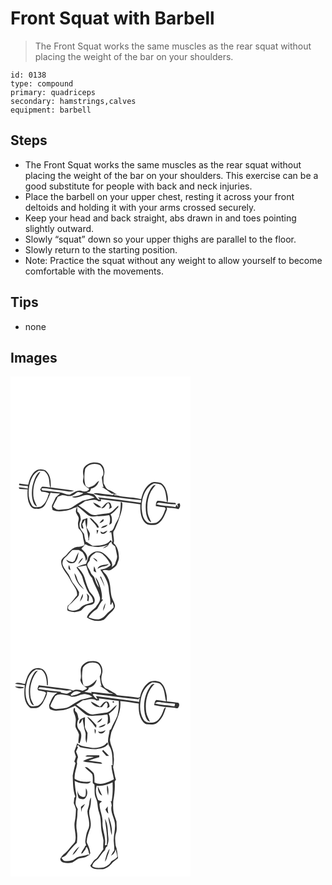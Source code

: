 # Front Squat with Barbell
> The Front Squat works the same muscles as the rear squat without placing the weight of the bar on your shoulders.

``` 
id: 0138 
type: compound 
primary: quadriceps 
secondary: hamstrings,calves 
equipment: barbell 
``` 

## Steps

 - The Front Squat works the same muscles as the rear squat without placing the weight of the bar on your shoulders. This exercise can be a good substitute for people with back and neck injuries.
 - Place the barbell on your upper chest, resting it across your front deltoids and holding it with your arms crossed securely.
 - Keep your head and back straight, abs drawn in and toes pointing slightly outward.
 - Slowly “squat” down so your upper thighs are parallel to the floor.
 - Slowly return to the starting position.
 - Note: Practice the squat without any weight to allow yourself to become comfortable with the movements.

## Tips

 - none

## Images

<svg width="288" height="400" viewBox="0 0 216 300" xmlns="http://www.w3.org/2000/svg">
  <g fill="#FFF">
    <path d="M0 0h216v300H0V0m88.3 109.38c-1.56 2.94-1.51 6.31-.85 9.48.8 3.22-1.65 6.57.18 9.62 1.07 3.23 4.47 4.54 6.83 6.64-1.56 3.42-6.24 3.45-9.38 2.29-5.39-1.7-9.57 2.64-14.13 4.51-4.2.31-7.84-2.28-11.9-2.79-6.34-.78-12.7-1.39-19.03-2.24-1.38.17-4.24-1.31-1.99-2.56 2.99-.35 5.98.25 8.93.68 7.6 1.33 15.31 1.87 22.92 3.11 2.23.43 4.43-.32 6.57-.88-9.33-1.66-18.81-2.53-28.19-3.86.41-7.07-.22-15.75-6.26-20.45-3.6-1.74-8.25-2.13-11.6.39-5.42 3.84-7.63 10.56-9.14 16.74-3.6-.24-7.15-.84-10.7-1.43-.08.45-.23 1.35-.31 1.8 3.51.46 7.01.93 10.54 1.19-.01.73-.04 2.2-.06 2.93-3.6-.79-7.29-1.01-10.96-1.36.25.47.74 1.43.99 1.9 3.26.19 6.53.47 9.8.5-.28 5.87-.49 12.03 2.1 17.48 1.31 3.38 4.49 6.6 8.43 5.83 4.25.58 8.46-1.54 10.6-5.23 2.42-4.58 4.71-9.26 6.44-14.15 3.74.76 7.54.99 11.34 1.13-1.76 1.5-3.49 3.03-5.21 4.58-1.31 3.01-2.82 5.93-4.16 8.93-1.01 1.99.05 4.2.43 6.22 4.32 1.96 8.99 1.83 13.57 1.09 5.54.01 10.29-3.11 15.42-4.7-.34 2.02-1.47 4.09-.96 6.19.49 2.22 2.17 3.89 3.02 5.96.96 2.68-.68 5.32-.63 8.02.09 1.76.39 3.5.68 5.24 2.65 2.84 5.47 6.14 5.3 10.28.35 3.31 1.5 6.45 1.93 9.74-3.04 3.01-7.9 1.82-11.71 3.1-3.82 1.85-6.94 4.84-9.47 8.22-2.38 3.01-7.28 4.88-6.82 9.4.17 7.94 7.05 13.33 10.25 20.13 2.79 6.63 9.71 12.11 8.74 19.91-3.87 3.97-6.45 9.16-11.13 12.34-.31 1.92-1.13 4.07 0 5.89 2.7.82 5.49 1.37 8.28 1.83 2.63-.52 5.3-1.06 7.77-2.13 2.57-2.15 4.33-5.64 7.99-6.14 3.03-.68 7.67-.65 8.21-4.63.97-5.04-3.39-8.43-6.07-12-2.76-5.38-4.5-11.23-6.15-17.02-1.53-4.83-4.87-8.75-8.41-12.25 3.54-.49 7.01-1.34 10.53-1.89 1.68 5.33 3.07 10.96 7.13 15.06 2.2 8.07 7.36 14.99 9.28 23.18 1.15 4.72-2.84 8.3-5.08 11.99-3.77 3.81-9.1 6.51-10.48 12.15 5.73 4.17 13.54 5.37 20.16 2.7 2.77-1.9 4.43-5.02 6.97-7.21 2.89-2.66 6.48-5.52 6.56-9.82-.56-3.78-3.18-6.88-4.09-10.56-1.95-7.63-.76-16.02-4.64-23.12-1.15-3.41-4.23-5.46-6.25-8.26 3.3-1.94 6.86 1.01 10.22-.96 2.74-2.19 6.39-3.93 7.49-7.53.68-2.16 1.81-4.22 1.98-6.5-.12-6.39-1.26-13.31-6.32-17.74 1.19-4.63-1-9.29-.33-13.99 2.7-3.67 3.73-8.2 5.67-12.25 2.36-6.48 5.08-13.11 5.07-20.11.19-1.31-.13-3.65-1.99-2.83.27 5.47-.56 10.93-1.64 16.29-1.07 4.48-4.26 7.99-5.78 12.28-1.05 2.57-2.01 5.66-5.25 5.92-.17.47-.51 1.41-.69 1.87.5-.13 1.48-.41 1.98-.54.85 3.85.98 7.81 1.52 11.71-.77-.71-1.53-1.43-2.27-2.16-4.8 6.89-14.08 6.44-21.54 6.85-2.25-1.5-4.58-2.9-6.75-4.52-.33-.06-1-.19-1.33-.26-.37-1.31-.77-2.6-1.2-3.88-.38-1.87-.69-3.74-1.01-5.61-2.12-3.54-5.89-6.54-5.34-11.11-.53-2.86 2.29-5.27 1.17-8.08-.23-3.1-1.26-5.92-3.89-7.74.04-2.14-.11-4.29-.33-6.41 4.51 2.89 8.25 6.72 12.36 10.11 3.34 2.57 7.79 2.8 11.75 1.83 4.86.09 9.72-.32 14.5-1.24 1.59 3.71 1.16 7.95-.11 11.69 1.11-.72 2.59-1.14 3.21-2.41.15-3.41.58-7.04-1.55-9.98 3.7-2.18 6.29-5.63 9.25-8.64l.12-1.98c-3.82 2.8-6.37 7.33-10.99 8.96-4.76 1.02-9.69 1.01-14.44 2.04-3.16 1.08-6.68 0-9.32-1.85-4.26-3.21-8.5-6.47-12.98-9.38 2.76-1.62 5.44-3.36 8-5.27 5.37-.53 11.27-3.33 16.19.3.76-.08 2.29-.23 3.05-.31-.18-.57-.55-1.71-.73-2.28 15.86 2.1 31.77 3.87 47.62 6.13-.25 7.59.28 16.11 5.54 22.09 3.03 3.79 8.37 2.68 12.58 2.52 7.98-2.61 11.05-11.32 13.83-18.42v-2.32c4.51 1.16 9.32.32 13.69 2.1 1.96-1.87 2.89-4.63 1.38-7.14-.66.21-1.97.64-2.62.85.18 1.37.76 2.66 1.17 3.98-.86-1.07-1.68-2.17-2.52-3.25l-.76 3.13c-7.62-1.85-15.71-1.18-23.14-3.82.7-.42 2.1-1.25 2.81-1.67 6.97.59 13.85 2.12 20.88 2.1-.18-.46-.53-1.37-.71-1.82-3.19-.06-6.36-.59-9.54-.78 1.41-4.72-.14-9.51-1.38-14.08-1.09-3.67-3.28-7.27-6.7-9.16-4.03-.63-8.53-2.05-12.21.51-6.52 4.13-9.71 11.82-11.24 19.11-8.44-2.45-17.38-2.06-25.96-3.76-1.97-.41-3.96-1.34-6-.61-.04-.4-.13-1.2-.18-1.61l3.05.4c-3.19-1.57-5.88-4.02-9.23-5.28-3.87-1.16-5.12-5.39-6.85-8.58-.11-2.69-.19-5.4.11-8.08 2.11-5.42.73-12.99-4.88-15.71-6.49-2.17-14.55-.66-18.62 5.19m10.81 41.89c2.05 3.49 5.59 6.87 10 5.95-2.87-2.65-6.34-4.62-10-5.95m9.73 6.91c4.47.87 5.24-4.35 8.33-6.28 2.51 1.99 2.01 4.72.98 7.37 1.14-.64 2.28-1.3 3.41-1.96-.81-2.36-1.06-6.76-4.63-6.07-3.62.85-5.26 4.82-8.09 6.94M86.6 171.95c-1.42 3.38-2.8 7.08-.88 10.58l1.93.08c-.47-1.73-.99-3.44-1.51-5.15 1.22-1.88 2.18-3.92 3.3-5.86.5 7.79 3.38 15.1 4.1 22.83-.06.63-.16 1.88-.21 2.51.2-.09.61-.26.81-.35-.07-2.75 1.03-5.36 1.07-8.09-.88-2.61-2.55-4.86-3.82-7.28.81-3.67.85-7.4.85-11.13-1.89.58-3.75 1.27-5.64 1.86m8.21-2.24c2.58 4.34 7.32 7.04 9.12 11.88.52-.02 1.55-.05 2.07-.07-.29-2.6-2.15-4.47-3.94-6.19-2.25-2.07-4.01-5.02-7.25-5.62m11.83 6.31c2.04-.34 6.89-2.65 4.54-4.77-1.7 1.4-3.21 3.02-4.54 4.77m1.91 5.92c2.94-.4 6.6-.86 7.89-4.01-2.7 1.07-6.15 1.4-7.89 4.01m-5.26 2.45c.17 1.64.34 3.29.64 4.92.56-1.51 1.08-3.02 1.59-4.54-.56-.09-1.68-.29-2.23-.38m7.72 3.04c-1.04-.45-2.08-.89-3.13-1.31.48 1.12.53 2.89 2.21 2.68 2.81.72 5.05-1.31 6.16-3.67-1.78.69-3.51 1.5-5.24 2.3z"/>
    <path d="M89.56 111.16c3.33-6.12 12-7.86 17.93-4.59 3.06 2.98 4.57 7.31 3.81 11.54-.58 1.25-1.83 2.37-1.65 3.85.39 3.73.97 7.46 2.02 11.08-.62-.15-1.86-.45-2.48-.59 4.22 2.4 8.15 5.24 11.96 8.23l3.61.32c-.69.48-1.38.95-2.07 1.42-4.82-.79-9.71-1.03-14.54-1.77-2.85-.37-5.82-1.26-8.61-.05 5.74 2.67 12.21 2.49 18.35 3.46 12.96 1.48 25.87 3.63 38.89 4.44-.11.78-.34 2.35-.46 3.13-17.08-2.41-34.19-4.66-51.34-6.51l2.6 3c-4.52-.11-4.91-5.52-8.6-7.03-2.61-.59-5.38-.68-7.77-2.02.94-.17 2.81-.5 3.75-.67.83-1.16 1.42-2.45 1.67-3.86 4.93-.44 8.37-4.75 9.56-9.27-2.22 1.38-3.73 3.55-5.73 5.19-2.11 1.38-4.58 2.04-6.87 3.04-1.24-.78-2.85-1.22-3.63-2.56-1.84-6.44-1.6-13.26-.4-19.78zM34.15 113.14c2.13.18 4.25.35 6.38.47 1.95 1.77 3.85 3.75 4.7 6.31 1.86 4.26 1.04 9.08 2.56 13.44-3.4-.29-6.86-1.34-10.25-.87-.72 1.07-1.31 2.21-1.94 3.34.45.76.89 1.52 1.32 2.29 3.42.61 7.21.53 10.03 2.86l-1.29.56c-1.44 5.68-4.08 11.74-9.37 14.76-3.51.52-8.49 1.8-10.73-1.88-3.91-6.06-4.28-13.68-3.39-20.63 1.27-7.97 4.13-16.91 11.98-20.65m-5.12 9.77c-3.29 8.27-4.56 17.61-2.23 26.3.76 2.72 1.95 5.8 4.93 6.78-1.66-3.92-4.04-7.72-4.27-12.09-.38-5.84-.11-11.84 1.95-17.38 1.28-4.57 4.57-8.11 6.57-12.31-3.67 1.52-5.38 5.33-6.95 8.7zM157.38 158.99c-.36-11.53 3.29-25.07 14.43-30.59 3.59.44 8.04-.07 10.49 3.2 4.59 5.4 4.18 12.78 5.53 19.32-3.83-.56-7.64-1.49-11.52-1.61-1.71 1.64-1.84 4.02-1.99 6.23 3.54.75 7.14 1.2 10.73 1.61.49.72.98 1.44 1.47 2.17l-.78.23c-2.08 6.09-4.73 13.15-10.96 16.05-4.06.52-9.33 1.67-12.38-1.91-3.74-3.89-4.41-9.58-5.02-14.7m12.36-26.24c-6.81 9.25-8.71 21.5-6.81 32.66 1.08 3.66 1.88 8.28 6.01 9.73-1.39-3.55-3.53-6.82-4.24-10.62-1.32-9.02-.38-18.53 3.93-26.67 1.58-2.81 3.88-5.12 5.67-7.79-1.82.31-3.6 1.02-4.56 2.69zM72.96 143.37c3.09-.61 5.06-3.4 7.85-4.67 2.27.16 4.47.79 6.64 1.42-3.94 3.18-9.12 3.65-13.92 4.45 4.44 2.03 9.31.06 13.59-1.43 4.6-1.87 9.96-.43 13.87 2.38-4.84 1.24-9.68 2.5-14.51 3.77-4.38 2.33-8.49 5.13-12.66 7.8-4.76 2.9-10.54 2.33-15.85 3-2.9.29-5.08-1.84-7-3.67 1.34-4.22 4.14-7.74 5.71-11.86 1.75-.77 3.5-1.58 5.34-2.13 3.67-.03 7.28 2 10.94.94zM117.79 201.82c.62-1.69 2.12-2.66 3.55-3.6-.52 3.15 2.62 4.06 4.29 5.92.92 3.56 1.46 7.2 2.17 10.81.73 3.23-1.24 6.11-1.98 9.13-.37 2.42-2.82 3.51-4.4 5.05 2.56-5.69-3-10.29-6.52-14-3.32-4.14-9.39-6.6-14.45-4.39-3.08 1.63-6.46 3.74-7.44 7.33-.68 2.34-1.44 4.66-2.3 6.95-3.95 1.09-8.15 1.75-11.49 4.33 1.85 2.89 3.87 5.68 5.63 8.64 1.97 3.23 2.2 7.13 3.73 10.55 2.02 4.49 3.12 9.54 6.66 13.18 2.34 2.46 3.95 5.58 3.82 9.06-3.79 1.92-8.12 2.33-11.89 4.3-1.99 1.17-3.39 3.08-5.3 4.35-3.62 1.73-7.98 2.48-11.75.73-1.94-1.72-1.09-4.93.91-6.23 3.7-2.93 6.7-6.58 10.01-9.91 1.49-1.24.91-3.41 1.29-5.09-1.96-3.43-4-6.82-6.49-9.89-3.35-3.96-4.19-9.38-7.55-13.33-2.2-3.48-5.23-6.68-5.97-10.85.02-2.71.88-5.65 3.12-7.36 3.36-2.59 5.54-6.32 8.78-9.03 2.56-.33 5.16-.19 7.74-.11 1.42.92 2.9 1.75 4.42 2.51 2.36 3.06 3.85 6.66 3.98 10.56 4.31-3.99-.1-9.68-3.35-12.75-.6-.75-1.66-1.25-1.76-2.29 1.61-1.59 3.18-3.23 4.57-5.02 1.97.95 3.9 2.18 6.15 2.34 3.69.42 7.37 1.64 11.1.89 3.5-.39 6.79-1.73 10.23-2.38-2.3 1.32-4.98 2.2-6.63 4.41 2.58-1.17 5.95-1.9 7.12-4.81m-40.78 19.16c-2.91 3.65-7.03.48-10.09-1.13 1.28 3.75 5.45 5.19 9.07 4.07 4.46-2.73 4.84-8.45 5.79-13.07-2.18 3.08-3.23 6.73-4.77 10.13m4.27 4.16c2.37-2.1 4.63-4.45 5.87-7.41-3.05 1.42-4.71 4.41-5.87 7.41m-9.29 7.27c-.42-1.99-1-3.94-1.72-5.84-1.19 2.04-1.19 5.36 1.72 5.84m4.77 3.8c.6 7.78 5.5 14.79 11.4 19.61-1.86-3.38-5.01-5.85-6.71-9.33-1.79-3.34-2.08-7.38-4.69-10.28m14.49 24.24c1.21 2.78 1.56 5.67.64 8.6.41.22 1.23.65 1.64.87.25-2.05.81-4.08.67-6.15-.58-1.42-1.82-2.38-2.95-3.32m-8.09 10.2c1.73-2.94 4.76-5.94 3.39-9.63-1.39 3.11-2.56 6.32-3.39 9.63z"/>
    <path d="M102.72 211.05c2.75.03 5.74.31 7.89 2.24 3.89 3.77 7.71 7.81 9.52 13.04-3.13 3.58-7.77 4.88-12.3 5.56 4.45 7.13 9.6 14.37 10.03 23.09.18 6.29 2.69 12.42 1.85 18.73.29.06.87.18 1.16.25l1.2-3.2c1.13 2 1.7 4.22 1.64 6.52-1.84 1.98-3.76 3.89-5.91 5.53-3.32 2.54-5.28 6.91-9.65 7.93-4.85 2.06-9.9-.03-14.53-1.65 2.35-4.39 6.39-7.33 10.35-10.13 2.36-3.7 4.08-7.83 7.17-11.04-.45-.07-1.35-.21-1.81-.28 1.1-4.07-.07-8.23-.88-12.23-1.49-5.1-2.95-10.48-6.53-14.55.89 4.35 3.39 8.17 4.2 12.56-2.7-3.35-4.1-7.45-5.33-11.5-.42-1.66-1.93-2.64-2.95-3.89-1.51-1.63-1.8-3.95-2.97-5.77-1.15-1.94-2.69-3.84-2.8-6.19.27-2.07 1.87-3.61 2.99-5.27-.16-4.83 4.22-7.34 7.66-9.75m-3.82 6.56c1.62 1.66 3.19 3.44 5.17 4.71.01-2.82-2.99-3.9-5.17-4.71m5.4 13.2c1.97-.66 3.74-1.8 5.71-2.44 2.8-.6 6.16-.59 7.81-3.38-4.63 1.75-11.14.28-13.52 5.82m-3.98-3.02c-.43 1.99-.52 4.03-.41 6.06 1.03.49 2.07.98 3.1 1.48-.77-2.56-1.43-5.17-2.69-7.54m7.05 12.8c2.12 3.84 3.85 7.86 5.55 11.89-.68-4.34-2.81-8.24-4.33-12.3-.31.1-.92.31-1.22.41m3.8 40.86c1.53-2.9 2.38-6.13 2.85-9.36-1.76 2.8-2.97 6-2.85 9.36z"/>
  </g>
  <g fill="#333">
    <path d="M88.3 109.38c4.07-5.85 12.13-7.36 18.62-5.19 5.61 2.72 6.99 10.29 4.88 15.71-.3 2.68-.22 5.39-.11 8.08 1.73 3.19 2.98 7.42 6.85 8.58 3.35 1.26 6.04 3.71 9.23 5.28l-3.05-.4c.05.41.14 1.21.18 1.61 2.04-.73 4.03.2 6 .61 8.58 1.7 17.52 1.31 25.96 3.76 1.53-7.29 4.72-14.98 11.24-19.11 3.68-2.56 8.18-1.14 12.21-.51 3.42 1.89 5.61 5.49 6.7 9.16 1.24 4.57 2.79 9.36 1.38 14.08 3.18.19 6.35.72 9.54.78.18.45.53 1.36.71 1.82-7.03.02-13.91-1.51-20.88-2.1-.71.42-2.11 1.25-2.81 1.67 7.43 2.64 15.52 1.97 23.14 3.82l.76-3.13c.84 1.08 1.66 2.18 2.52 3.25-.41-1.32-.99-2.61-1.17-3.98.65-.21 1.96-.64 2.62-.85 1.51 2.51.58 5.27-1.38 7.14-4.37-1.78-9.18-.94-13.69-2.1v2.32c-2.78 7.1-5.85 15.81-13.83 18.42-4.21.16-9.55 1.27-12.58-2.52-5.26-5.98-5.79-14.5-5.54-22.09-15.85-2.26-31.76-4.03-47.62-6.13.18.57.55 1.71.73 2.28-.76.08-2.29.23-3.05.31-4.92-3.63-10.82-.83-16.19-.3-2.56 1.91-5.24 3.65-8 5.27 4.48 2.91 8.72 6.17 12.98 9.38 2.64 1.85 6.16 2.93 9.32 1.85 4.75-1.03 9.68-1.02 14.44-2.04 4.62-1.63 7.17-6.16 10.99-8.96l-.12 1.98c-2.96 3.01-5.55 6.46-9.25 8.64 2.13 2.94 1.7 6.57 1.55 9.98-.62 1.27-2.1 1.69-3.21 2.41 1.27-3.74 1.7-7.98.11-11.69a69.87 69.87 0 0 1-14.5 1.24c-3.96.97-8.41.74-11.75-1.83-4.11-3.39-7.85-7.22-12.36-10.11.22 2.12.37 4.27.33 6.41 2.63 1.82 3.66 4.64 3.89 7.74 1.12 2.81-1.7 5.22-1.17 8.08-.55 4.57 3.22 7.57 5.34 11.11.32 1.87.63 3.74 1.01 5.61.43 1.28.83 2.57 1.2 3.88.33.07 1 .2 1.33.26 2.17 1.62 4.5 3.02 6.75 4.52 7.46-.41 16.74.04 21.54-6.85.74.73 1.5 1.45 2.27 2.16-.54-3.9-.67-7.86-1.52-11.71-.5.13-1.48.41-1.98.54.18-.46.52-1.4.69-1.87 3.24-.26 4.2-3.35 5.25-5.92 1.52-4.29 4.71-7.8 5.78-12.28 1.08-5.36 1.91-10.82 1.64-16.29 1.86-.82 2.18 1.52 1.99 2.83.01 7-2.71 13.63-5.07 20.11-1.94 4.05-2.97 8.58-5.67 12.25-.67 4.7 1.52 9.36.33 13.99 5.06 4.43 6.2 11.35 6.32 17.74-.17 2.28-1.3 4.34-1.98 6.5-1.1 3.6-4.75 5.34-7.49 7.53-3.36 1.97-6.92-.98-10.22.96 2.02 2.8 5.1 4.85 6.25 8.26 3.88 7.1 2.69 15.49 4.64 23.12.91 3.68 3.53 6.78 4.09 10.56-.08 4.3-3.67 7.16-6.56 9.82-2.54 2.19-4.2 5.31-6.97 7.21-6.62 2.67-14.43 1.47-20.16-2.7 1.38-5.64 6.71-8.34 10.48-12.15 2.24-3.69 6.23-7.27 5.08-11.99-1.92-8.19-7.08-15.11-9.28-23.18-4.06-4.1-5.45-9.73-7.13-15.06-3.52.55-6.99 1.4-10.53 1.89 3.54 3.5 6.88 7.42 8.41 12.25 1.65 5.79 3.39 11.64 6.15 17.02 2.68 3.57 7.04 6.96 6.07 12-.54 3.98-5.18 3.95-8.21 4.63-3.66.5-5.42 3.99-7.99 6.14-2.47 1.07-5.14 1.61-7.77 2.13-2.79-.46-5.58-1.01-8.28-1.83-1.13-1.82-.31-3.97 0-5.89 4.68-3.18 7.26-8.37 11.13-12.34.97-7.8-5.95-13.28-8.74-19.91-3.2-6.8-10.08-12.19-10.25-20.13-.46-4.52 4.44-6.39 6.82-9.4 2.53-3.38 5.65-6.37 9.47-8.22 3.81-1.28 8.67-.09 11.71-3.1-.43-3.29-1.58-6.43-1.93-9.74.17-4.14-2.65-7.44-5.3-10.28-.29-1.74-.59-3.48-.68-5.24-.05-2.7 1.59-5.34.63-8.02-.85-2.07-2.53-3.74-3.02-5.96-.51-2.1.62-4.17.96-6.19-5.13 1.59-9.88 4.71-15.42 4.7-4.58.74-9.25.87-13.57-1.09-.38-2.02-1.44-4.23-.43-6.22 1.34-3 2.85-5.92 4.16-8.93 1.72-1.55 3.45-3.08 5.21-4.58-3.8-.14-7.6-.37-11.34-1.13-1.73 4.89-4.02 9.57-6.44 14.15-2.14 3.69-6.35 5.81-10.6 5.23-3.94.77-7.12-2.45-8.43-5.83-2.59-5.45-2.38-11.61-2.1-17.48-3.27-.03-6.54-.31-9.8-.5-.25-.47-.74-1.43-.99-1.9 3.67.35 7.36.57 10.96 1.36.02-.73.05-2.2.06-2.93-3.53-.26-7.03-.73-10.54-1.19.08-.45.23-1.35.31-1.8 3.55.59 7.1 1.19 10.7 1.43 1.51-6.18 3.72-12.9 9.14-16.74 3.35-2.52 8-2.13 11.6-.39 6.04 4.7 6.67 13.38 6.26 20.45 9.38 1.33 18.86 2.2 28.19 3.86-2.14.56-4.34 1.31-6.57.88-7.61-1.24-15.32-1.78-22.92-3.11-2.95-.43-5.94-1.03-8.93-.68-2.25 1.25.61 2.73 1.99 2.56 6.33.85 12.69 1.46 19.03 2.24 4.06.51 7.7 3.1 11.9 2.79 4.56-1.87 8.74-6.21 14.13-4.51 3.14 1.16 7.82 1.13 9.38-2.29-2.36-2.1-5.76-3.41-6.83-6.64-1.83-3.05.62-6.4-.18-9.62-.66-3.17-.71-6.54.85-9.48m1.26 1.78c-1.2 6.52-1.44 13.34.4 19.78.78 1.34 2.39 1.78 3.63 2.56 2.29-1 4.76-1.66 6.87-3.04 2-1.64 3.51-3.81 5.73-5.19-1.19 4.52-4.63 8.83-9.56 9.27-.25 1.41-.84 2.7-1.67 3.86-.94.17-2.81.5-3.75.67 2.39 1.34 5.16 1.43 7.77 2.02 3.69 1.51 4.08 6.92 8.6 7.03l-2.6-3c17.15 1.85 34.26 4.1 51.34 6.51.12-.78.35-2.35.46-3.13-13.02-.81-25.93-2.96-38.89-4.44-6.14-.97-12.61-.79-18.35-3.46 2.79-1.21 5.76-.32 8.61.05 4.83.74 9.72.98 14.54 1.77.69-.47 1.38-.94 2.07-1.42l-3.61-.32c-3.81-2.99-7.74-5.83-11.96-8.23.62.14 1.86.44 2.48.59-1.05-3.62-1.63-7.35-2.02-11.08-.18-1.48 1.07-2.6 1.65-3.85.76-4.23-.75-8.56-3.81-11.54-5.93-3.27-14.6-1.53-17.93 4.59m-55.41 1.98c-7.85 3.74-10.71 12.68-11.98 20.65-.89 6.95-.52 14.57 3.39 20.63 2.24 3.68 7.22 2.4 10.73 1.88 5.29-3.02 7.93-9.08 9.37-14.76l1.29-.56c-2.82-2.33-6.61-2.25-10.03-2.86-.43-.77-.87-1.53-1.32-2.29.63-1.13 1.22-2.27 1.94-3.34 3.39-.47 6.85.58 10.25.87-1.52-4.36-.7-9.18-2.56-13.44-.85-2.56-2.75-4.54-4.7-6.31-2.13-.12-4.25-.29-6.38-.47m123.23 45.85c.61 5.12 1.28 10.81 5.02 14.7 3.05 3.58 8.32 2.43 12.38 1.91 6.23-2.9 8.88-9.96 10.96-16.05l.78-.23c-.49-.73-.98-1.45-1.47-2.17-3.59-.41-7.19-.86-10.73-1.61.15-2.21.28-4.59 1.99-6.23 3.88.12 7.69 1.05 11.52 1.61-1.35-6.54-.94-13.92-5.53-19.32-2.45-3.27-6.9-2.76-10.49-3.2-11.14 5.52-14.79 19.06-14.43 30.59m-84.42-15.62c-3.66 1.06-7.27-.97-10.94-.94-1.84.55-3.59 1.36-5.34 2.13-1.57 4.12-4.37 7.64-5.71 11.86 1.92 1.83 4.1 3.96 7 3.67 5.31-.67 11.09-.1 15.85-3 4.17-2.67 8.28-5.47 12.66-7.8 4.83-1.27 9.67-2.53 14.51-3.77-3.91-2.81-9.27-4.25-13.87-2.38-4.28 1.49-9.15 3.46-13.59 1.43 4.8-.8 9.98-1.27 13.92-4.45-2.17-.63-4.37-1.26-6.64-1.42-2.79 1.27-4.76 4.06-7.85 4.67m44.83 58.45c-1.17 2.91-4.54 3.64-7.12 4.81 1.65-2.21 4.33-3.09 6.63-4.41-3.44.65-6.73 1.99-10.23 2.38-3.73.75-7.41-.47-11.1-.89-2.25-.16-4.18-1.39-6.15-2.34-1.39 1.79-2.96 3.43-4.57 5.02.1 1.04 1.16 1.54 1.76 2.29 3.25 3.07 7.66 8.76 3.35 12.75-.13-3.9-1.62-7.5-3.98-10.56-1.52-.76-3-1.59-4.42-2.51-2.58-.08-5.18-.22-7.74.11-3.24 2.71-5.42 6.44-8.78 9.03-2.24 1.71-3.1 4.65-3.12 7.36.74 4.17 3.77 7.37 5.97 10.85 3.36 3.95 4.2 9.37 7.55 13.33 2.49 3.07 4.53 6.46 6.49 9.89-.38 1.68.2 3.85-1.29 5.09-3.31 3.33-6.31 6.98-10.01 9.91-2 1.3-2.85 4.51-.91 6.23 3.77 1.75 8.13 1 11.75-.73 1.91-1.27 3.31-3.18 5.3-4.35 3.77-1.97 8.1-2.38 11.89-4.3.13-3.48-1.48-6.6-3.82-9.06-3.54-3.64-4.64-8.69-6.66-13.18-1.53-3.42-1.76-7.32-3.73-10.55-1.76-2.96-3.78-5.75-5.63-8.64 3.34-2.58 7.54-3.24 11.49-4.33.86-2.29 1.62-4.61 2.3-6.95.98-3.59 4.36-5.7 7.44-7.33 5.06-2.21 11.13.25 14.45 4.39 3.52 3.71 9.08 8.31 6.52 14 1.58-1.54 4.03-2.63 4.4-5.05.74-3.02 2.71-5.9 1.98-9.13-.71-3.61-1.25-7.25-2.17-10.81-1.67-1.86-4.81-2.77-4.29-5.92-1.43.94-2.93 1.91-3.55 3.6m-15.07 9.23c-3.44 2.41-7.82 4.92-7.66 9.75-1.12 1.66-2.72 3.2-2.99 5.27.11 2.35 1.65 4.25 2.8 6.19 1.17 1.82 1.46 4.14 2.97 5.77 1.02 1.25 2.53 2.23 2.95 3.89 1.23 4.05 2.63 8.15 5.33 11.5-.81-4.39-3.31-8.21-4.2-12.56 3.58 4.07 5.04 9.45 6.53 14.55.81 4 1.98 8.16.88 12.23.46.07 1.36.21 1.81.28-3.09 3.21-4.81 7.34-7.17 11.04-3.96 2.8-8 5.74-10.35 10.13 4.63 1.62 9.68 3.71 14.53 1.65 4.37-1.02 6.33-5.39 9.65-7.93 2.15-1.64 4.07-3.55 5.91-5.53.06-2.3-.51-4.52-1.64-6.52l-1.2 3.2c-.29-.07-.87-.19-1.16-.25.84-6.31-1.67-12.44-1.85-18.73-.43-8.72-5.58-15.96-10.03-23.09 4.53-.68 9.17-1.98 12.3-5.56-1.81-5.23-5.63-9.27-9.52-13.04-2.15-1.93-5.14-2.21-7.89-2.24z"/>
    <path d="M29.03 122.91c1.57-3.37 3.28-7.18 6.95-8.7-2 4.2-5.29 7.74-6.57 12.31-2.06 5.54-2.33 11.54-1.95 17.38.23 4.37 2.61 8.17 4.27 12.09-2.98-.98-4.17-4.06-4.93-6.78-2.33-8.69-1.06-18.03 2.23-26.3zM169.74 132.75c.96-1.67 2.74-2.38 4.56-2.69-1.79 2.67-4.09 4.98-5.67 7.79-4.31 8.14-5.25 17.65-3.93 26.67.71 3.8 2.85 7.07 4.24 10.62-4.13-1.45-4.93-6.07-6.01-9.73-1.9-11.16 0-23.41 6.81-32.66zM99.11 151.27c3.66 1.33 7.13 3.3 10 5.95-4.41.92-7.95-2.46-10-5.95zM108.84 158.18c2.83-2.12 4.47-6.09 8.09-6.94 3.57-.69 3.82 3.71 4.63 6.07-1.13.66-2.27 1.32-3.41 1.96 1.03-2.65 1.53-5.38-.98-7.37-3.09 1.93-3.86 7.15-8.33 6.28zM86.6 171.95c1.89-.59 3.75-1.28 5.64-1.86 0 3.73-.04 7.46-.85 11.13 1.27 2.42 2.94 4.67 3.82 7.28-.04 2.73-1.14 5.34-1.07 8.09-.2.09-.61.26-.81.35.05-.63.15-1.88.21-2.51-.72-7.73-3.6-15.04-4.1-22.83-1.12 1.94-2.08 3.98-3.3 5.86.52 1.71 1.04 3.42 1.51 5.15l-1.93-.08c-1.92-3.5-.54-7.2.88-10.58zM94.81 169.71c3.24.6 5 3.55 7.25 5.62 1.79 1.72 3.65 3.59 3.94 6.19-.52.02-1.55.05-2.07.07-1.8-4.84-6.54-7.54-9.12-11.88zM106.64 176.02c1.33-1.75 2.84-3.37 4.54-4.77 2.35 2.12-2.5 4.43-4.54 4.77zM108.55 181.94c1.74-2.61 5.19-2.94 7.89-4.01-1.29 3.15-4.95 3.61-7.89 4.01zM103.29 184.39c.55.09 1.67.29 2.23.38-.51 1.52-1.03 3.03-1.59 4.54-.3-1.63-.47-3.28-.64-4.92zM111.01 187.43c1.73-.8 3.46-1.61 5.24-2.3-1.11 2.36-3.35 4.39-6.16 3.67-1.68.21-1.73-1.56-2.21-2.68 1.05.42 2.09.86 3.13 1.31zM77.01 220.98c1.54-3.4 2.59-7.05 4.77-10.13-.95 4.62-1.33 10.34-5.79 13.07-3.62 1.12-7.79-.32-9.07-4.07 3.06 1.61 7.18 4.78 10.09 1.13zM81.28 225.14c1.16-3 2.82-5.99 5.87-7.41-1.24 2.96-3.5 5.31-5.87 7.41zM98.9 217.61c2.18.81 5.18 1.89 5.17 4.71-1.98-1.27-3.55-3.05-5.17-4.71zM104.3 230.81c2.38-5.54 8.89-4.07 13.52-5.82-1.65 2.79-5.01 2.78-7.81 3.38-1.97.64-3.74 1.78-5.71 2.44zM71.99 232.41c-2.91-.48-2.91-3.8-1.72-5.84.72 1.9 1.3 3.85 1.72 5.84zM100.32 227.79c1.26 2.37 1.92 4.98 2.69 7.54-1.03-.5-2.07-.99-3.1-1.48-.11-2.03-.02-4.07.41-6.06zM76.76 236.21c2.61 2.9 2.9 6.94 4.69 10.28 1.7 3.48 4.85 5.95 6.71 9.33-5.9-4.82-10.8-11.83-11.4-19.61zM107.37 240.59c.3-.1.91-.31 1.22-.41 1.52 4.06 3.65 7.96 4.33 12.3-1.7-4.03-3.43-8.05-5.55-11.89zM91.25 260.45c1.13.94 2.37 1.9 2.95 3.32.14 2.07-.42 4.1-.67 6.15-.41-.22-1.23-.65-1.64-.87.92-2.93.57-5.82-.64-8.6zM83.16 270.65c.83-3.31 2-6.52 3.39-9.63 1.37 3.69-1.66 6.69-3.39 9.63zM111.17 281.45c-.12-3.36 1.09-6.56 2.85-9.36-.47 3.23-1.32 6.46-2.85 9.36z"/>
  </g>
</svg>

<svg width="288" height="400" viewBox="0 0 216 300" xmlns="http://www.w3.org/2000/svg">
  <g fill="#FFF">
    <path d="M0 0h216v300H0V0m92.99 42.28c-2.9 1.11-5.6 3.06-7.5 5.51-2.94 5.18.46 11.16-1.68 16.54.81 4.56 4.31 7.53 8.07 9.78-1.09 1.87-3.38 2.19-5.16 3.11-3.76-1.06-7.88-2.27-11.54-.2-1.99-.73-3.97-1.58-6.09-1.84-11.74-1.31-23.42-3.06-35.15-4.41-.68 1.91-2.38 4.07-.71 5.97 3.14 1.1 6.93.63 9.45 3.14-2.04 5.72-4.11 12.45-9.89 15.44-3.45.54-8.26 1.79-10.64-1.62-3.88-5.29-4.31-12.24-4.02-18.57 1.07-8.94 3.74-19.4 12.65-23.59 2.08.24 4.17.42 6.26.56 5.86 4.33 6.41 12.11 6.75 18.77.25-.03.74-.1.99-.13.38-6.76-.3-15.11-6.3-19.4-3.85-1.77-8.79-1.91-12.25.85-5.13 4.1-7.25 10.65-8.77 16.79-3.93.15-8.5-2.89-11.96-.09 3.83.8 7.74 1.12 11.62 1.64-.77 9.36-1.8 21.48 6.98 27.57 3.07-.13 6.32.49 9.21-.82 2.76-1.4 4.83-3.91 6.17-6.66 1.87-3.94 4.43-7.79 4.46-12.32 4.07.86 8.23 1.18 12.38 1.22-5.51 3.1-7.58 9.18-9.84 14.67-.2 1.75-.02 3.82 1.04 5.27 4.79 2.84 10.43 1.41 15.62.99 4.57-.47 8.57-2.92 12.78-4.51l1.48-.76c4.51 2.97 8.25 6.91 12.47 10.24 3.54 2.56 8.07 2.2 12.15 1.65 4.8.06 9.54-.65 14.29-1.26 1.03 3.88.66 7.97-.17 11.85 1.15-.79 2.27-1.62 3.39-2.46-.18-3.48.16-7.12-1.75-10.22 4.06-2.85 7.88-6.4 10.03-10.93-4.42 2.52-6.89 7.65-11.91 9.2-5.3 1.04-10.75 1.21-16.03 2.36-2.61.49-5.32-.51-7.51-1.87-4.44-3.34-8.86-6.73-13.5-9.81 2.76-1.57 5.42-3.3 8-5.15 5.43-.62 11.42-3.54 16.39.21 1.05-.06 2.1-.13 3.15-.18-.1-.58-.29-1.73-.39-2.31 7.95 1.05 15.92 1.9 23.86 2.96.64 5.95-.35 11.9-1.61 17.69-2.02 5.67-5.69 10.57-7.63 16.3-.42.28-1.25.85-1.67 1.14-.49 6.09-3.47 12.26-.89 18.26 4.94 6.84 4.04 15.69 4.47 23.67l-1.38-.08c-.13 5.85 2.13 11.38 2.89 17.13-7.04 3.55-15.48 7.8-23.24 3.7-.1-3.66.23-7.49-.94-11-2.12-2.61-4.8-4.73-7.46-6.76-.87-.86-2.12-.54-3.19-.56 2.58 3.18 6.2 5.29 8.83 8.41 1.14 3.43.55 7.18.69 10.74.5.43 1.48 1.28 1.97 1.71.61 5.54-.73 11.44 1.88 16.62 2.52 5.16 1.54 11.15 3.64 16.42 2.14 5.81 2.18 12.11 2.46 18.22.27 5.45 2.21 10.62 2.87 16.02-.05 3.41-.59 6.81-.17 10.23-2.44 3.31-4.78 6.68-7.11 10.06-1.37 1.86-3.79 2.63-5.02 4.63-1.14 1.7-2.26 3.42-3.54 5.04 2.05 4.69 8.07 4.38 12.37 4.27 5.09.52 9.6-2.63 12.89-6.19 2.16-2.94 5.35-4.78 8.07-7.13-.93-5-.84-10.21-2.86-14.95-.59-5.01-1.24-10.32.46-15.19 1.49-4.46.49-9.15.55-13.72-.78-2.44-1.64-4.84-2.43-7.27-1.95-5.59-1.7-11.63-1.45-17.45 1.43-7.64 2.26-15.41 1.68-23.17.48-.71 1-1.4 1.56-2.06-1.59-4.94-2.18-10.13-3.42-15.12.82-4.35 1.39-8.69.63-13.11.68-7.08-4.08-13.02-4.43-19.94.46-2.97.83-5.97 1.62-8.87 4.94-11.95 12.24-24.04 10.77-37.46 7.4.68 14.72 2.06 22.12 2.86-.08 5.3.02 10.73 1.8 15.78 1.37 3.63 3.54 7.56 7.35 9.03 4.27.13 9.1 1.25 12.81-1.53 6.04-4.46 8.9-11.9 10.73-18.92-3 1.14-2.92 4.73-4.28 7.15-2.24 5.44-6.44 12.03-13.2 11.35-3.7.5-7.64-.47-9.64-3.87-3.93-6.34-4.45-14.3-3.43-21.54 1.08-9.13 5.51-18.64 14.13-22.84 3.64.58 8.13-.09 10.66 3.21 4.73 5.43 3.9 13.08 5.98 19.54-3.89-.56-7.75-1.41-11.67-1.68-2.16 1.03-2.02 4.19-2.72 6.21 7.98 1.95 16.24 2.37 24.38 3.27 1.35.06 2.79.99 4.09.29 1.52-1.68 2.5-4.63.59-6.4-4.65-.6-9.31-1.12-13.97-1.64.26-3.33.25-6.71-.68-9.94-1.07-4.99-3.02-10.41-7.5-13.3-4.62-1.65-10.37-2.07-14.39 1.25-5.01 4.13-8.29 10.28-9.38 16.65-.52.25-1.55.77-2.07 1.02-8.11-1.23-16.29-1.9-24.43-2.9-1.55-.02-2.45-1.36-3.42-2.35-3.89-1.63-7.15-4.4-11.14-5.86-5.12-4.02-6.47-11.43-4.61-17.48 1.35-4.41.1-9.51-3-12.88-3.7-3.44-9.3-2.73-13.85-1.89M28.26 56.31c-5.43 8.54-7.32 19.2-5.68 29.15.84 3.53 1.56 8.35 5.66 9.46-1.39-3.01-3.15-5.88-4.03-9.1-2.06-11.58.87-24 8.69-32.92-1.95.52-3.68 1.58-4.64 3.41m139.96 14.96c-7.13 9.47-9.3 22.21-7.05 33.73 1.04 3.64 2.05 8.28 6.23 9.49-1.68-3.76-3.94-7.34-4.52-11.49-1.79-11.98.94-25.38 9.99-33.96-1.87-.1-3.68.54-4.65 2.23m-162.95.96c2.82 2.32 7.17 2.61 10.5 1.58.04-.23.12-.71.16-.95-3.55-.31-7.09-.72-10.66-.63m91.18 17.9c2.19 5.08 8 7.42 13.22 6.79 1.71-2.07 3.15-4.41 5.36-6.02 2.22 2.24 1.77 5 .59 7.6 1.32-.95 3.95-1.39 3.11-3.59-.15-2.05-1.12-4.95-3.67-4.77-3.69.16-5.23 4.22-7.81 6.26-3.31-2.55-6.93-4.7-10.8-6.27m26.17-.17c-.42 1.38.07 1.86 1.48 1.45.42-1.38-.08-1.87-1.48-1.45m-46.51 8.22c-2.02 3.76 1.44 7.2 1.85 10.91 1.16 3.88-.63 7.91.15 11.85 1.19 3.04 3.28 5.69 4.11 8.87-.13 3.37-.95 6.71-.7 10.1.35.1 1.04.29 1.38.39 1.74-4.91 3.67-11.42-.21-15.86-3.46-3.54-3.33-9.23-.92-13.3-.98-3.21-.82-6.99-3.72-9.23-1.39-.88.35-5.43-1.94-3.73m7.64 13.38c-1.03 1.56-1.5 3.43-1.44 5.29 2.58-.89 3.03-3.86 4.23-5.96.52 4.01 1.36 7.97 2.08 11.95.47 2.38 1.77 4.61 1.6 7.11-.2 3.32-.45 6.79 1.11 9.86.62-3.92 1.06-7.89 1.09-11.85-.83-2.78-3.14-5.03-3.18-8.05-.07-3.63.17-7.27.12-10.9-1.89.8-3.82 1.54-5.61 2.55m8.19-2.96c2.16 3.88 5.94 6.46 8.27 10.21.68 1.13 1.55 2.12 2.59 2.94.07-.83.22-2.49.29-3.32-3.75-3.23-6.4-7.95-11.15-9.83m11.83 6.7c3.1-.25 5.57-2.2 6.18-5.3-2.27 1.51-4.31 3.33-6.18 5.3m1.7 5.73c3.4.32 7.1-.75 8.86-3.87-3.06 1-6.09 2.19-8.86 3.87m-4.56 2.03c-.04 2 .05 4.01.54 5.95.6-2.02 2.06-4.61-.54-5.95m4.08 2.91c.78 1.11 1.54 2.72 3.18 2.54 2.78.32 4.68-1.94 5.95-4.08-2.89 1.41-5.88 3.01-9.13 1.54m-28.24 23.49c-.06 2.38 1.11 4.61 1.76 6.86-.62 1.98-1.25 3.97-1.96 5.92.37.45 1.1 1.35 1.47 1.8-1.23 4.97-2.58 9.95-3.38 15.02.4 8.42.14 17.04 3.07 25.09-.32.46-.95 1.38-1.27 1.83-.1 2.06-.3 4.11-.55 6.15.94 2.4 1.98 4.77 2.69 7.25-.31 5.01-.29 10.02-1.48 14.93-1.61 8.26 2.93 16.53.15 24.63-2.45 2.99-5.21 5.74-7.52 8.86-2.81 3.88-7.42 6.14-9.69 10.44-1.02 2.36 1.27 4.5 3.37 5.11 3.54.9 7.36.99 10.87-.11 2.57-.99 4.49-3.12 6.93-4.35 2.78-1.09 5.87-.9 8.65-1.96 2-1.06 3.75-2.55 5.92-3.26-1.19.1-2.38.19-3.57.27-4.69 2.3-10.57.99-14.64 4.72-3.66 3.14-8.59 3.05-13.1 2.73-1.49-.86-2.38-2.43-3.37-3.76 2-1.13 4.46-1.63 5.91-3.56 3.98-4.96 7.87-10.07 12.64-14.31.54-4.83.86-9.77-.08-14.57-.98-5.07-.5-10.28.34-15.33.56-3.54.19-7.15.78-10.68-.99-1.75-1.98-3.52-2.5-5.47-.66-4.26 1.66-8.41.72-12.67-1.09-5.13-1.61-10.36-1.92-15.59 2.78 1.42 5.76 2.51 8.9 2.79 3.58.35 8.13 1.46 10.55-2.04-6.62.66-13.62.3-19.43-3.27-.68-6.25 2.04-12.09 2.95-18.18-.72-2.7.21-5.32 1.05-7.86-.44-2.32-1.63-4.41-2.37-6.63.93-1.86 1.76-3.76 2.55-5.68l-1.67-.29c.51-.69 1.02-1.37 1.53-2.04l2.36 2.6c6.11 1.32 12.36 2.26 18.62 2.44 4.82-.53 10.23-.96 13.72-4.76 1.56-.67 1.23-2.35.43-3.49-4.59 6.08-12.91 7.66-20.06 6.38-5.51-1.07-11.74-1.2-16.11-5.21-.87 3.16-2.11 6.19-3.26 9.25m33.33.34c1.63 1.86 3.26 3.72 4.85 5.62 1.1-.02 2.2-.03 3.31-.06-2.44-2.35-4.75-4.83-7.2-7.18-.24.41-.72 1.21-.96 1.62m-20.35 6.19c3.44.54 6.92.61 10.39.76-4.4 1.58-9.26 2.3-13.09 5.14 4.5 1.5 9.28 1.43 13.91 2.25 3.03.33 6.12 1.07 9.16.44-.61-.84-1.42-1.61-2.52-1.67-4.61-.6-9.24-1.11-13.83-1.83 4.19-1.55 8.44-2.96 12.77-4.06l.06-2.36c-4.85.14-9.72-.22-14.57.05l-2.28 1.28m.75 38.25c-.41 3.27.49 6.79-.85 9.88-5.19 2.5-9.2-3.31-9.42-7.95.03 3.44.13 6.93 1.7 10.08 2.37.72 5.35 2.05 7.53.18 3.06-3.2 3.71-8.56 1.04-12.19m4.12 17.68c-.26 3.48-1.84 6.67-2.35 10.09.31 7.42 4.61 15.46.5 22.48-1.92 3.86-2.18 8.24-2.91 12.42-.49 2.07.57 4.04.9 6.05-.24.08-.71.23-.94.31-1.17 3.53-4.23 5.99-5.2 9.63.5-.21 1.49-.61 1.99-.81.96-1.52 2.07-2.93 3.23-4.3.61-.9.32-3.48 1.96-2.58 1.73 2.53 1.92 5.61 2.82 8.46l2.32-2.68-1.34 1.21c0-4.78-2.41-9.09-4.21-13.38.3-5.94 2.42-11.52 4.48-17.03 1.94-6.9-2.04-13.78-1.34-20.69 1.75-5.08 2.26-10.48 2.07-15.84-1.4 1.96-1.81 4.32-1.98 6.66m-10.07 4.69c.12 2.14.19 4.3.61 6.41.11-1.05.33-3.15.45-4.2 1.44-1.81 2.88-3.65 3.84-5.76-1.75 1-3.37 2.22-4.9 3.55m-10.17 57.93c3.63-2.67 5.89-6.72 8.35-10.4-3.66 2.61-6.71 6.18-8.35 10.4z"/>
    <path d="M86.79 49.71c3.33-6.29 12.24-8.23 18.26-4.71 4.05 3.86 4.95 10.28 2.02 15.08.67 3.94.98 7.95 2.2 11.78l-2.28-.53c3.83 2.63 7.94 4.88 11.31 8.13 1.55.33 3.07.73 4.59 1.18-.27.11-.8.31-1.07.42-8.41-.1-16.67-2.14-25.07-2.43.19.42.57 1.28.77 1.71-2.9-.86-5.89-1.27-8.86-1.76 2.21-1.14 5.6-1.91 5.18-5.15 5.11-.44 8.77-4.86 9.61-9.69-3.7 3.7-7.72 8.37-13.49 7.99-2.89.02-3.02-3.3-3.49-5.39-1.17-5.49-.59-11.16.32-16.63zM34.71 73.18c3.45-.39 6.89.42 10.29.9 6.95 1.19 14 1.64 20.96 2.8 1.91.36 3.85.14 5.76-.16l2.01 1.11c-2.03.96-3.91 2.26-6.05 2.98-2.54-.02-4.99-.81-7.47-1.24l.49-1c-9.12-1.29-18.36-1.79-27.4-3.58.35-.46 1.06-1.36 1.41-1.81zM72.49 81.84c1.76-2.13 4.4-4.71 7.42-3.97 1.63.24 3.22.73 4.8 1.22-3.01 1.98-6.44 3.18-9.97 3.79-.52.71-3.4.22-2.25-1.04z"/>
    <path d="M74.94 84.44c5.9.03 11.23-4.72 17.18-2.77 2.29.31 4.29 1.47 6.13 2.82-4.76 1.11-9.46 2.48-14.21 3.62-4.58 2.21-8.73 5.22-13.04 7.91-4.83 2.92-10.66 2.58-16.07 3.13-2.86.33-5.11-1.68-7.2-3.3 1.26-4.38 3.86-8.17 5.92-12.18 4.53-3.91 10.31-1.27 15.5-.8 1.98.35 3.68 1.9 5.79 1.57zM98.57 81.71c.55-.31 1.1-.62 1.66-.91 6.2 1.4 12.57 1.83 18.87 2.66 11.47 1.55 22.97 2.9 34.47 4.18.48-.85.97-1.7 1.47-2.54-.25 1.82-.48 3.64-.69 5.47-17.27-2.6-34.66-4.36-51.95-6.86.53.9 1.59 2.69 2.12 3.59-2.91-.79-4.23-3.43-5.95-5.59zM173.42 92.39c2.5-2.83 6.27-1.24 9.47-1.01 4.82.84 9.71 1.18 14.6 1.36-.18.83-.55 2.49-.73 3.32-7.7-1.78-15.75-1.38-23.34-3.67zM103.41 191.18c6.67.78 13.16-1.2 19.07-4.13.33 7.58.31 15.19-1.09 22.67-.58.06-1.76.2-2.35.26.39.07 1.17.2 1.56.26.27 1.53.56 3.06.87 4.59-2.4 8.54 4.23 15.8 3.97 24.19.19 6.74-2.25 13.32-1.41 20.07.4 3.1.46 6.23.57 9.36-1.42 2.24-2.91 4.45-4.11 6.83 3.36-1.51 5.05-4.56 5.72-8.04.32 3.22 1.91 6.25 1.89 9.5-1.94 2.41-4.84 3.67-7.36 5.36-1.53 3.76-5.43 5.56-8.87 7.21-3.9.32-8.04 1.09-11.81-.4-1.01-.17-2.61-1.07-1.72-2.28 1.02-3.5 4.01-5.46 6.65-7.64 2.75-3.58 4.97-7.62 8.49-10.57.32-2 .96-3.92 2.91-4.86-.05-.26-.17-.79-.23-1.05 1.43-2.99 1.66-6.35 1.23-9.6-.86-7.43-.2-15.45-4.04-22.17 1 10.51 3.62 21.09 2.05 31.69l-2.2.26c1.95-9.36-3.27-18.31-2.8-27.67.37-7.56-3.56-14.5-3.6-22.01.56-1.36 1.96-2.07 2.97-3.05-1.51-.48-3.02-1-4.52-1.51-2.54-5.4-3.76-11.46-1.84-17.27m13.67 11.88c.55-4.23.85-8.77-1.02-12.74-.69 4.28-.13 8.6 1.02 12.74m-12.27-11.12c-.07 4.03.96 9.41 5.18 11.08-1.82-3.65-3.21-7.51-5.18-11.08m9.1 27.75c.95 1.76 1.63 3.83 3.5 4.86-.5-2.81-.99-5.64-.65-8.51-1.01 1.17-1.93 2.41-2.85 3.65m5.11 18.31c.91 4.21 1.07 8.6 2.5 12.7.94-7.59-.9-15.39-3.92-22.33-.41 3.29.98 6.41 1.42 9.63m-5.67 44.39c2.01-2.33 2.41-5.46 3.51-8.23.95-2.37 1.74-4.82 2.07-7.36-3.23 4.57-4.58 10.16-5.58 15.59z"/>
  </g>
  <g fill="#333">
    <path d="M92.99 42.28c4.55-.84 10.15-1.55 13.85 1.89 3.1 3.37 4.35 8.47 3 12.88-1.86 6.05-.51 13.46 4.61 17.48 3.99 1.46 7.25 4.23 11.14 5.86.97.99 1.87 2.33 3.42 2.35 8.14 1 16.32 1.67 24.43 2.9.52-.25 1.55-.77 2.07-1.02 1.09-6.37 4.37-12.52 9.38-16.65 4.02-3.32 9.77-2.9 14.39-1.25 4.48 2.89 6.43 8.31 7.5 13.3.93 3.23.94 6.61.68 9.94 4.66.52 9.32 1.04 13.97 1.64 1.91 1.77.93 4.72-.59 6.4-1.3.7-2.74-.23-4.09-.29-8.14-.9-16.4-1.32-24.38-3.27.7-2.02.56-5.18 2.72-6.21 3.92.27 7.78 1.12 11.67 1.68-2.08-6.46-1.25-14.11-5.98-19.54-2.53-3.3-7.02-2.63-10.66-3.21-8.62 4.2-13.05 13.71-14.13 22.84-1.02 7.24-.5 15.2 3.43 21.54 2 3.4 5.94 4.37 9.64 3.87 6.76.68 10.96-5.91 13.2-11.35 1.36-2.42 1.28-6.01 4.28-7.15-1.83 7.02-4.69 14.46-10.73 18.92-3.71 2.78-8.54 1.66-12.81 1.53-3.81-1.47-5.98-5.4-7.35-9.03-1.78-5.05-1.88-10.48-1.8-15.78-7.4-.8-14.72-2.18-22.12-2.86 1.47 13.42-5.83 25.51-10.77 37.46-.79 2.9-1.16 5.9-1.62 8.87.35 6.92 5.11 12.86 4.43 19.94.76 4.42.19 8.76-.63 13.11 1.24 4.99 1.83 10.18 3.42 15.12-.56.66-1.08 1.35-1.56 2.06.58 7.76-.25 15.53-1.68 23.17-.25 5.82-.5 11.86 1.45 17.45.79 2.43 1.65 4.83 2.43 7.27-.06 4.57.94 9.26-.55 13.72-1.7 4.87-1.05 10.18-.46 15.19 2.02 4.74 1.93 9.95 2.86 14.95-2.72 2.35-5.91 4.19-8.07 7.13-3.29 3.56-7.8 6.71-12.89 6.19-4.3.11-10.32.42-12.37-4.27 1.28-1.62 2.4-3.34 3.54-5.04 1.23-2 3.65-2.77 5.02-4.63 2.33-3.38 4.67-6.75 7.11-10.06-.42-3.42.12-6.82.17-10.23-.66-5.4-2.6-10.57-2.87-16.02-.28-6.11-.32-12.41-2.46-18.22-2.1-5.27-1.12-11.26-3.64-16.42-2.61-5.18-1.27-11.08-1.88-16.62-.49-.43-1.47-1.28-1.97-1.71-.14-3.56.45-7.31-.69-10.74-2.63-3.12-6.25-5.23-8.83-8.41 1.07.02 2.32-.3 3.19.56 2.66 2.03 5.34 4.15 7.46 6.76 1.17 3.51.84 7.34.94 11 7.76 4.1 16.2-.15 23.24-3.7-.76-5.75-3.02-11.28-2.89-17.13l1.38.08c-.43-7.98.47-16.83-4.47-23.67-2.58-6 .4-12.17.89-18.26.42-.29 1.25-.86 1.67-1.14 1.94-5.73 5.61-10.63 7.63-16.3 1.26-5.79 2.25-11.74 1.61-17.69-7.94-1.06-15.91-1.91-23.86-2.96.1.58.29 1.73.39 2.31-1.05.05-2.1.12-3.15.18-4.97-3.75-10.96-.83-16.39-.21a90.712 90.712 0 0 1-8 5.15c4.64 3.08 9.06 6.47 13.5 9.81 2.19 1.36 4.9 2.36 7.51 1.87 5.28-1.15 10.73-1.32 16.03-2.36 5.02-1.55 7.49-6.68 11.91-9.2-2.15 4.53-5.97 8.08-10.03 10.93 1.91 3.1 1.57 6.74 1.75 10.22-1.12.84-2.24 1.67-3.39 2.46.83-3.88 1.2-7.97.17-11.85-4.75.61-9.49 1.32-14.29 1.26-4.08.55-8.61.91-12.15-1.65-4.22-3.33-7.96-7.27-12.47-10.24l-1.48.76c-4.21 1.59-8.21 4.04-12.78 4.51-5.19.42-10.83 1.85-15.62-.99-1.06-1.45-1.24-3.52-1.04-5.27 2.26-5.49 4.33-11.57 9.84-14.67-4.15-.04-8.31-.36-12.38-1.22-.03 4.53-2.59 8.38-4.46 12.32-1.34 2.75-3.41 5.26-6.17 6.66-2.89 1.31-6.14.69-9.21.82-8.78-6.09-7.75-18.21-6.98-27.57-3.88-.52-7.79-.84-11.62-1.64 3.46-2.8 8.03.24 11.96.09 1.52-6.14 3.64-12.69 8.77-16.79 3.46-2.76 8.4-2.62 12.25-.85 6 4.29 6.68 12.64 6.3 19.4-.25.03-.74.1-.99.13-.34-6.66-.89-14.44-6.75-18.77-2.09-.14-4.18-.32-6.26-.56-8.91 4.19-11.58 14.65-12.65 23.59-.29 6.33.14 13.28 4.02 18.57 2.38 3.41 7.19 2.16 10.64 1.62 5.78-2.99 7.85-9.72 9.89-15.44-2.52-2.51-6.31-2.04-9.45-3.14-1.67-1.9.03-4.06.71-5.97 11.73 1.35 23.41 3.1 35.15 4.41 2.12.26 4.1 1.11 6.09 1.84 3.66-2.07 7.78-.86 11.54.2 1.78-.92 4.07-1.24 5.16-3.11-3.76-2.25-7.26-5.22-8.07-9.78 2.14-5.38-1.26-11.36 1.68-16.54 1.9-2.45 4.6-4.4 7.5-5.51m-6.2 7.43c-.91 5.47-1.49 11.14-.32 16.63.47 2.09.6 5.41 3.49 5.39 5.77.38 9.79-4.29 13.49-7.99-.84 4.83-4.5 9.25-9.61 9.69.42 3.24-2.97 4.01-5.18 5.15 2.97.49 5.96.9 8.86 1.76-.2-.43-.58-1.29-.77-1.71 8.4.29 16.66 2.33 25.07 2.43.27-.11.8-.31 1.07-.42-1.52-.45-3.04-.85-4.59-1.18-3.37-3.25-7.48-5.5-11.31-8.13l2.28.53c-1.22-3.83-1.53-7.84-2.2-11.78 2.93-4.8 2.03-11.22-2.02-15.08-6.02-3.52-14.93-1.58-18.26 4.71M34.71 73.18c-.35.45-1.06 1.35-1.41 1.81 9.04 1.79 18.28 2.29 27.4 3.58l-.49 1c2.48.43 4.93 1.22 7.47 1.24 2.14-.72 4.02-2.02 6.05-2.98l-2.01-1.11c-1.91.3-3.85.52-5.76.16C59 75.72 51.95 75.27 45 74.08c-3.4-.48-6.84-1.29-10.29-.9m37.78 8.66c-1.15 1.26 1.73 1.75 2.25 1.04 3.53-.61 6.96-1.81 9.97-3.79-1.58-.49-3.17-.98-4.8-1.22-3.02-.74-5.66 1.84-7.42 3.97m2.45 2.6c-2.11.33-3.81-1.22-5.79-1.57-5.19-.47-10.97-3.11-15.5.8-2.06 4.01-4.66 7.8-5.92 12.18 2.09 1.62 4.34 3.63 7.2 3.3 5.41-.55 11.24-.21 16.07-3.13 4.31-2.69 8.46-5.7 13.04-7.91 4.75-1.14 9.45-2.51 14.21-3.62-1.84-1.35-3.84-2.51-6.13-2.82-5.95-1.95-11.28 2.8-17.18 2.77m23.63-2.73c1.72 2.16 3.04 4.8 5.95 5.59-.53-.9-1.59-2.69-2.12-3.59 17.29 2.5 34.68 4.26 51.95 6.86.21-1.83.44-3.65.69-5.47-.5.84-.99 1.69-1.47 2.54-11.5-1.28-23-2.63-34.47-4.18-6.3-.83-12.67-1.26-18.87-2.66-.56.29-1.11.6-1.66.91m74.85 10.68c7.59 2.29 15.64 1.89 23.34 3.67.18-.83.55-2.49.73-3.32-4.89-.18-9.78-.52-14.6-1.36-3.2-.23-6.97-1.82-9.47 1.01m-70.01 98.79c-1.92 5.81-.7 11.87 1.84 17.27 1.5.51 3.01 1.03 4.52 1.51-1.01.98-2.41 1.69-2.97 3.05.04 7.51 3.97 14.45 3.6 22.01-.47 9.36 4.75 18.31 2.8 27.67l2.2-.26c1.57-10.6-1.05-21.18-2.05-31.69 3.84 6.72 3.18 14.74 4.04 22.17.43 3.25.2 6.61-1.23 9.6.06.26.18.79.23 1.05-1.95.94-2.59 2.86-2.91 4.86-3.52 2.95-5.74 6.99-8.49 10.57-2.64 2.18-5.63 4.14-6.65 7.64-.89 1.21.71 2.11 1.72 2.28 3.77 1.49 7.91.72 11.81.4 3.44-1.65 7.34-3.45 8.87-7.21 2.52-1.69 5.42-2.95 7.36-5.36.02-3.25-1.57-6.28-1.89-9.5-.67 3.48-2.36 6.53-5.72 8.04 1.2-2.38 2.69-4.59 4.11-6.83-.11-3.13-.17-6.26-.57-9.36-.84-6.75 1.6-13.33 1.41-20.07.26-8.39-6.37-15.65-3.97-24.19-.31-1.53-.6-3.06-.87-4.59-.39-.06-1.17-.19-1.56-.26.59-.06 1.77-.2 2.35-.26 1.4-7.48 1.42-15.09 1.09-22.67-5.91 2.93-12.4 4.91-19.07 4.13z"/>
    <path d="M28.26 56.31c.96-1.83 2.69-2.89 4.64-3.41-7.82 8.92-10.75 21.34-8.69 32.92.88 3.22 2.64 6.09 4.03 9.1-4.1-1.11-4.82-5.93-5.66-9.46-1.64-9.95.25-20.61 5.68-29.15zM168.22 71.27c.97-1.69 2.78-2.33 4.65-2.23-9.05 8.58-11.78 21.98-9.99 33.96.58 4.15 2.84 7.73 4.52 11.49-4.18-1.21-5.19-5.85-6.23-9.49-2.25-11.52-.08-24.26 7.05-33.73zM5.27 72.23c3.57-.09 7.11.32 10.66.63-.04.24-.12.72-.16.95-3.33 1.03-7.68.74-10.5-1.58zM96.45 90.13c3.87 1.57 7.49 3.72 10.8 6.27 2.58-2.04 4.12-6.1 7.81-6.26 2.55-.18 3.52 2.72 3.67 4.77.84 2.2-1.79 2.64-3.11 3.59 1.18-2.6 1.63-5.36-.59-7.6-2.21 1.61-3.65 3.95-5.36 6.02-5.22.63-11.03-1.71-13.22-6.79zM122.62 89.96c1.4-.42 1.9.07 1.48 1.45-1.41.41-1.9-.07-1.48-1.45zM76.11 98.18c2.29-1.7.55 2.85 1.94 3.73 2.9 2.24 2.74 6.02 3.72 9.23-2.41 4.07-2.54 9.76.92 13.3 3.88 4.44 1.95 10.95.21 15.86-.34-.1-1.03-.29-1.38-.39-.25-3.39.57-6.73.7-10.1-.83-3.18-2.92-5.83-4.11-8.87-.78-3.94 1.01-7.97-.15-11.85-.41-3.71-3.87-7.15-1.85-10.91z"/>
    <path d="M83.75 111.56c1.79-1.01 3.72-1.75 5.61-2.55.05 3.63-.19 7.27-.12 10.9.04 3.02 2.35 5.27 3.18 8.05-.03 3.96-.47 7.93-1.09 11.85-1.56-3.07-1.31-6.54-1.11-9.86.17-2.5-1.13-4.73-1.6-7.11-.72-3.98-1.56-7.94-2.08-11.95-1.2 2.1-1.65 5.07-4.23 5.96-.06-1.86.41-3.73 1.44-5.29zM91.94 108.6c4.75 1.88 7.4 6.6 11.15 9.83-.07.83-.22 2.49-.29 3.32-1.04-.82-1.91-1.81-2.59-2.94-2.33-3.75-6.11-6.33-8.27-10.21zM103.77 115.3c1.87-1.97 3.91-3.79 6.18-5.3-.61 3.1-3.08 5.05-6.18 5.3zM105.47 121.03c2.77-1.68 5.8-2.87 8.86-3.87-1.76 3.12-5.46 4.19-8.86 3.87zM100.91 123.06c2.6 1.34 1.14 3.93.54 5.95-.49-1.94-.58-3.95-.54-5.95zM104.99 125.97c3.25 1.47 6.24-.13 9.13-1.54-1.27 2.14-3.17 4.4-5.95 4.08-1.64.18-2.4-1.43-3.18-2.54zM76.75 149.46c1.15-3.06 2.39-6.09 3.26-9.25 4.37 4.01 10.6 4.14 16.11 5.21 7.15 1.28 15.47-.3 20.06-6.38.8 1.14 1.13 2.82-.43 3.49-3.49 3.8-8.9 4.23-13.72 4.76-6.26-.18-12.51-1.12-18.62-2.44l-2.36-2.6c-.51.67-1.02 1.35-1.53 2.04l1.67.29c-.79 1.92-1.62 3.82-2.55 5.68.74 2.22 1.93 4.31 2.37 6.63-.84 2.54-1.77 5.16-1.05 7.86-.91 6.09-3.63 11.93-2.95 18.18 5.81 3.57 12.81 3.93 19.43 3.27-2.42 3.5-6.97 2.39-10.55 2.04-3.14-.28-6.12-1.37-8.9-2.79.31 5.23.83 10.46 1.92 15.59.94 4.26-1.38 8.41-.72 12.67.52 1.95 1.51 3.72 2.5 5.47-.59 3.53-.22 7.14-.78 10.68-.84 5.05-1.32 10.26-.34 15.33.94 4.8.62 9.74.08 14.57-4.77 4.24-8.66 9.35-12.64 14.31-1.45 1.93-3.91 2.43-5.91 3.56.99 1.33 1.88 2.9 3.37 3.76 4.51.32 9.44.41 13.1-2.73 4.07-3.73 9.95-2.42 14.64-4.72 1.19-.08 2.38-.17 3.57-.27-2.17.71-3.92 2.2-5.92 3.26-2.78 1.06-5.87.87-8.65 1.96-2.44 1.23-4.36 3.36-6.93 4.35-3.51 1.1-7.33 1.01-10.87.11-2.1-.61-4.39-2.75-3.37-5.11 2.27-4.3 6.88-6.56 9.69-10.44 2.31-3.12 5.07-5.87 7.52-8.86 2.78-8.1-1.76-16.37-.15-24.63 1.19-4.91 1.17-9.92 1.48-14.93-.71-2.48-1.75-4.85-2.69-7.25.25-2.04.45-4.09.55-6.15.32-.45.95-1.37 1.27-1.83-2.93-8.05-2.67-16.67-3.07-25.09.8-5.07 2.15-10.05 3.38-15.02-.37-.45-1.1-1.35-1.47-1.8.71-1.95 1.34-3.94 1.96-5.92-.65-2.25-1.82-4.48-1.76-6.86z"/>
    <path d="M110.08 149.8c.24-.41.72-1.21.96-1.62 2.45 2.35 4.76 4.83 7.2 7.18-1.11.03-2.21.04-3.31.06-1.59-1.9-3.22-3.76-4.85-5.62zM89.73 155.99l2.28-1.28c4.85-.27 9.72.09 14.57-.05l-.06 2.36c-4.33 1.1-8.58 2.51-12.77 4.06 4.59.72 9.22 1.23 13.83 1.83 1.1.06 1.91.83 2.52 1.67-3.04.63-6.13-.11-9.16-.44-4.63-.82-9.41-.75-13.91-2.25 3.83-2.84 8.69-3.56 13.09-5.14-3.47-.15-6.95-.22-10.39-.76zM117.08 203.06c-1.15-4.14-1.71-8.46-1.02-12.74 1.87 3.97 1.57 8.51 1.02 12.74zM104.81 191.94c1.97 3.57 3.36 7.43 5.18 11.08-4.22-1.67-5.25-7.05-5.18-11.08zM90.48 194.24c2.67 3.63 2.02 8.99-1.04 12.19-2.18 1.87-5.16.54-7.53-.18-1.57-3.15-1.67-6.64-1.7-10.08.22 4.64 4.23 10.45 9.42 7.95 1.34-3.09.44-6.61.85-9.88zM94.6 211.92c.17-2.34.58-4.7 1.98-6.66.19 5.36-.32 10.76-2.07 15.84-.7 6.91 3.28 13.79 1.34 20.69-2.06 5.51-4.18 11.09-4.48 17.03 1.8 4.29 4.21 8.6 4.21 13.38l1.34-1.21-2.32 2.68c-.9-2.85-1.09-5.93-2.82-8.46-1.64-.9-1.35 1.68-1.96 2.58-1.16 1.37-2.27 2.78-3.23 4.3-.5.2-1.49.6-1.99.81.97-3.64 4.03-6.1 5.2-9.63.23-.08.7-.23.94-.31-.33-2.01-1.39-3.98-.9-6.05.73-4.18.99-8.56 2.91-12.42 4.11-7.02-.19-15.06-.5-22.48.51-3.42 2.09-6.61 2.35-10.09zM84.53 216.61c1.53-1.33 3.15-2.55 4.9-3.55-.96 2.11-2.4 3.95-3.84 5.76-.12 1.05-.34 3.15-.45 4.2-.42-2.11-.49-4.27-.61-6.41zM113.91 219.69c.92-1.24 1.84-2.48 2.85-3.65-.34 2.87.15 5.7.65 8.51-1.87-1.03-2.55-3.1-3.5-4.86zM119.02 238c-.44-3.22-1.83-6.34-1.42-9.63 3.02 6.94 4.86 14.74 3.92 22.33-1.43-4.1-1.59-8.49-2.5-12.7zM74.36 274.54c1.64-4.22 4.69-7.79 8.35-10.4-2.46 3.68-4.72 7.73-8.35 10.4zM113.35 282.39c1-5.43 2.35-11.02 5.58-15.59-.33 2.54-1.12 4.99-2.07 7.36-1.1 2.77-1.5 5.9-3.51 8.23z"/>
  </g>
</svg>
